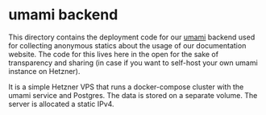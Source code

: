 # umami backend

This directory contains the deployment code for our [umami](https://umami.is/) backend used for collecting anonymous statics about the usage of our documentation website. The code for this lives here in the open for the sake of transparency and sharing (in case if you want to self-host your own umami instance on Hetzner).

It is a simple Hetzner VPS that runs a docker-compose cluster with the umami service and Postgres. The data is stored on a separate volume. The server is allocated a static IPv4.
